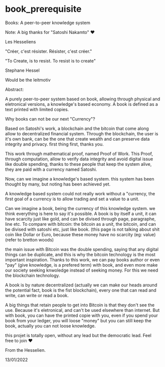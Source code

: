# book_prerequisite

Books: A peer-to-peer knowledge system

Note: A big thanks for "Satoshi Nakamto" ❤ 

Les Hesseliens

"Créer, c'est résister.
Résister, c'est créer."

"To Create, is to resist.
To resist is to create"

Stephane Hessel 


Would be the leitmotiv 


Abstract: 

A purely peer-to-peer system based on book, allowing through physical and eletronical versions, a knowledge's based economy. 
A book is defined as a text printed with limited copies. 

Why books can not be our next "Currency"? 

Based on Satoshi's work, a blockchain and the bitcoin that come along allow to decentralized financial system. Through the blockchain, the user is it's own bank, can be the one that create wealth and can preserve data integrity and privacy. first thing first, thanks you. 

This work through mathematical proof, named Proof of Work. This Proof, through computation, allow  to verify data integrity and avoid digital issue like double spending, thanks to these people that keep the system alive, they are paid with a currency named Satoshi.   

Now, can we imagine a knowledge's based system. this system has been thought by many, but noting has been achieved yet. 

A knowledge based system could not really work without a "currency, the first goal of a currency is to allow trading and set a value to a unit. 

Can we imagine a book, being the currency of this knowledge system. we think everything is here to say it's possible. A book is by itself a unit, it can have scarcity just like gold, and can be divised through page, paragraphe, line etc. 
To compare with bitcoin: 
the bitcoin as a unit, the bitcoin, and can be divised with satoshi etc, just like book. 
(this page is not talking about shit coin like Dollar or Euro, because these money have no scarcity (eg: value) (refer to bretton woods)

the main issue with Bitcoin was the double spending, saying that any digital things can be duplicate, and this is why the bitcoin technology is the most important inspiration.
Thanks to this work, we can pay books author or even "pay" (give knowledge, is a prefered term) with book, and even more make our society seeking knwoledge instead of seeking money. For this we need the blockchain technology. 

A book is by nature decentralized (actually we can make our heads around the potential fact, book is the fist blockchain), every one that can read and write, can write or read a book. 

A big things that retain people to get into Bitcoin is that they don't see the use. Because it's eletronical, and can't be used elsewhere than internet. But with book, you can have the printed copie with you,  even if you spend your book from your ledger, you will loose "money" but you can still keep the book, actually you can not loose knowledge. 

this projet is totally open, without any lead but the democratic lead. Feel free to join ❤ 

From the Hesselien.

13/01/2022
